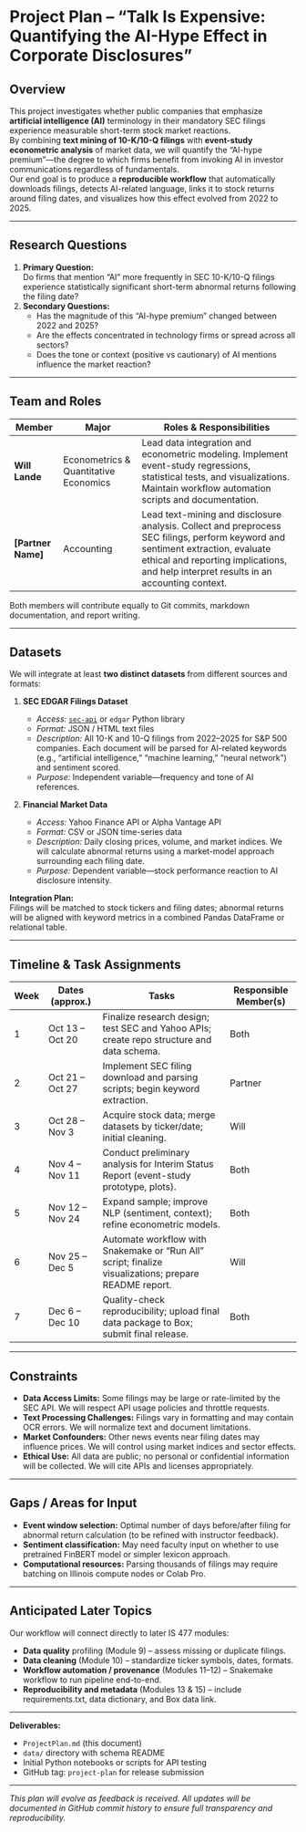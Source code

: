 # Project Plan – “Talk Is Expensive: Quantifying the AI-Hype Effect in Corporate Disclosures”

## Overview
This project investigates whether public companies that emphasize **artificial intelligence (AI)** terminology in their mandatory SEC filings experience measurable short-term stock market reactions.  
By combining **text mining of 10-K/10-Q filings** with **event-study econometric analysis** of market data, we will quantify the “AI-hype premium”—the degree to which firms benefit from invoking AI in investor communications regardless of fundamentals.  
Our end goal is to produce a **reproducible workflow** that automatically downloads filings, detects AI-related language, links it to stock returns around filing dates, and visualizes how this effect evolved from 2022 to 2025.

---

## Research Questions
1. **Primary Question:**  
   Do firms that mention “AI” more frequently in SEC 10-K/10-Q filings experience statistically significant short-term abnormal returns following the filing date?  
2. **Secondary Questions:**  
   - Has the magnitude of this “AI-hype premium” changed between 2022 and 2025?  
   - Are the effects concentrated in technology firms or spread across all sectors?  
   - Does the tone or context (positive vs cautionary) of AI mentions influence the market reaction?

---

## Team and Roles
| Member | Major | Roles & Responsibilities |
|---------|--------|--------------------------|
| **Will Lande** | Econometrics & Quantitative Economics | Lead data integration and econometric modeling. Implement event-study regressions, statistical tests, and visualizations. Maintain workflow automation scripts and documentation. |
| **[Partner Name]** | Accounting | Lead text-mining and disclosure analysis. Collect and preprocess SEC filings, perform keyword and sentiment extraction, evaluate ethical and reporting implications, and help interpret results in an accounting context. |

Both members will contribute equally to Git commits, markdown documentation, and report writing.

---

## Datasets
We will integrate at least **two distinct datasets** from different sources and formats:

1. **SEC EDGAR Filings Dataset**  
   - *Access:* [`sec-api`](https://sec-api.io/) or `edgar` Python library  
   - *Format:* JSON / HTML text files  
   - *Description:* All 10-K and 10-Q filings from 2022–2025 for S&P 500 companies.  Each document will be parsed for AI-related keywords (e.g., “artificial intelligence,” “machine learning,” “neural network”) and sentiment scored.  
   - *Purpose:* Independent variable—frequency and tone of AI references.  

2. **Financial Market Data**  
   - *Access:* Yahoo Finance API or Alpha Vantage API  
   - *Format:* CSV or JSON time-series data  
   - *Description:* Daily closing prices, volume, and market indices. We will calculate abnormal returns using a market-model approach surrounding each filing date.  
   - *Purpose:* Dependent variable—stock performance reaction to AI disclosure intensity.  

**Integration Plan:**  
Filings will be matched to stock tickers and filing dates; abnormal returns will be aligned with keyword metrics in a combined Pandas DataFrame or relational table.  

---

## Timeline & Task Assignments
| Week | Dates (approx.) | Tasks | Responsible Member(s) |
|------|-----------------|-------|------------------------|
| 1 | Oct 13 – Oct 20 | Finalize research design; test SEC and Yahoo APIs; create repo structure and data schema. | Both |
| 2 | Oct 21 – Oct 27 | Implement SEC filing download and parsing scripts; begin keyword extraction. | Partner |
| 3 | Oct 28 – Nov 3 | Acquire stock data; merge datasets by ticker/date; initial cleaning. | Will |
| 4 | Nov 4 – Nov 11 | Conduct preliminary analysis for Interim Status Report (event-study prototype, plots). | Both |
| 5 | Nov 12 – Nov 24 | Expand sample; improve NLP (sentiment, context); refine econometric models. | Both |
| 6 | Nov 25 – Dec 5 | Automate workflow with Snakemake or “Run All” script; finalize visualizations; prepare README report. | Will |
| 7 | Dec 6 – Dec 10 | Quality-check reproducibility; upload final data package to Box; submit final release. | Both |

---

## Constraints
- **Data Access Limits:** Some filings may be large or rate-limited by the SEC API. We will respect API usage policies and throttle requests.  
- **Text Processing Challenges:** Filings vary in formatting and may contain OCR errors. We will normalize text and document limitations.  
- **Market Confounders:** Other news events near filing dates may influence prices. We will control using market indices and sector effects.  
- **Ethical Use:** All data are public; no personal or confidential information will be collected. We will cite APIs and licenses appropriately.

---

## Gaps / Areas for Input
- **Event window selection:** Optimal number of days before/after filing for abnormal return calculation (to be refined with instructor feedback).  
- **Sentiment classification:** May need faculty input on whether to use pretrained FinBERT model or simpler lexicon approach.  
- **Computational resources:** Parsing thousands of filings may require batching on Illinois compute nodes or Colab Pro.  

---

## Anticipated Later Topics
Our workflow will connect directly to later IS 477 modules:  
- **Data quality** profiling (Module 9) – assess missing or duplicate filings.  
- **Data cleaning** (Module 10) – standardize ticker symbols, dates, formats.  
- **Workflow automation / provenance** (Modules 11–12) – Snakemake workflow to run pipeline end-to-end.  
- **Reproducibility and metadata** (Modules 13 & 15) – include requirements.txt, data dictionary, and Box data link.

---

**Deliverables:**  
- `ProjectPlan.md` (this document)  
- `data/` directory with schema README  
- Initial Python notebooks or scripts for API testing  
- GitHub tag: `project-plan` for release submission  

---

*This plan will evolve as feedback is received.  All updates will be documented in GitHub commit history to ensure full transparency and reproducibility.*